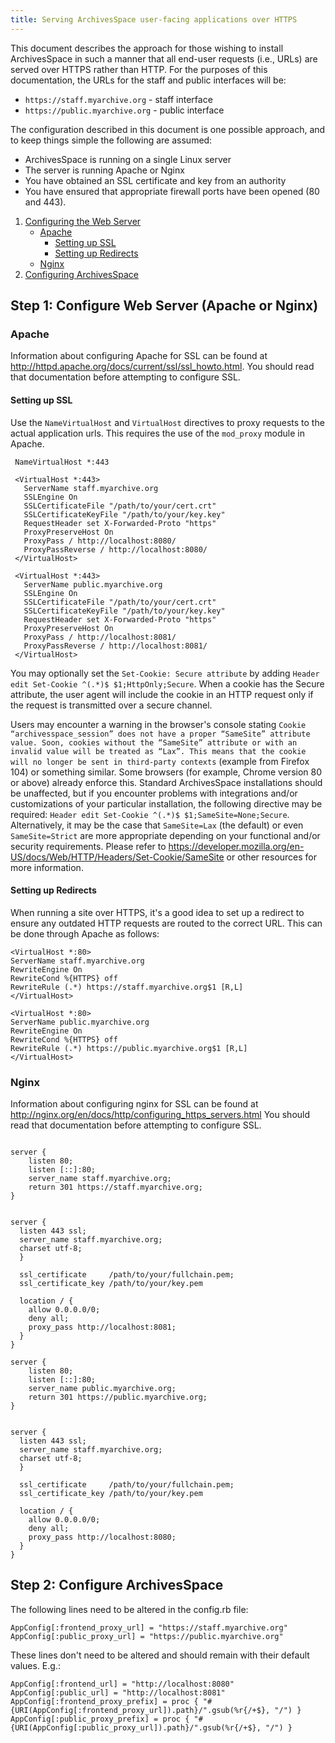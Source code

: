 ```yaml
---
title: Serving ArchivesSpace user-facing applications over HTTPS
---
```


This document describes the approach for those wishing to install
ArchivesSpace in such a manner that all end-user requests (i.e., URLs)
are served over HTTPS rather than HTTP. For the purposes of this documentation, the URLs for the staff and public interfaces will be:

- `https://staff.myarchive.org` - staff interface
- `https://public.myarchive.org` - public interface

The configuration described in this document is one possible approach,
and to keep things simple the following are assumed:

- ArchivesSpace is running on a single Linux server
- The server is running Apache or Nginx
- You have obtained an SSL certificate and key from an authority
- You have ensured that appropriate firewall ports have been opened (80 and 443).

1. [Configuring the Web Server](<#Step-1%3A-Configure-Web-Server-(Apache-or-Nginx)>)
   - [Apache](#Apache)
     - [Setting up SSL](#Setting-up-SSL)
     - [Setting up Redirects](#Setting-up-Redirects)
   - [Nginx](#Nginx)
2. [Configuring ArchivesSpace](#Step-2%3A-Configure-ArchivesSpace)

## Step 1: Configure Web Server (Apache or Nginx)

### Apache

Information about configuring Apache for SSL can be found at http://httpd.apache.org/docs/current/ssl/ssl_howto.html. You should read
that documentation before attempting to configure SSL.

#### Setting up SSL

Use the `NameVirtualHost` and `VirtualHost` directives to proxy
requests to the actual application urls. This requires the use of the `mod_proxy` module in Apache.

     NameVirtualHost *:443

     <VirtualHost *:443>
       ServerName staff.myarchive.org
       SSLEngine On
       SSLCertificateFile "/path/to/your/cert.crt"
       SSLCertificateKeyFile "/path/to/your/key.key"
       RequestHeader set X-Forwarded-Proto "https"
       ProxyPreserveHost On
       ProxyPass / http://localhost:8080/
       ProxyPassReverse / http://localhost:8080/
     </VirtualHost>

     <VirtualHost *:443>
       ServerName public.myarchive.org
       SSLEngine On
       SSLCertificateFile "/path/to/your/cert.crt"
       SSLCertificateKeyFile "/path/to/your/key.key"
       RequestHeader set X-Forwarded-Proto "https"
       ProxyPreserveHost On
       ProxyPass / http://localhost:8081/
       ProxyPassReverse / http://localhost:8081/
     </VirtualHost>

You may optionally set the `Set-Cookie: Secure attribute` by adding `Header edit Set-Cookie ^(.*)$ $1;HttpOnly;Secure`. When a cookie has the Secure attribute, the user agent will include the cookie in an HTTP request only if the request is transmitted over a secure channel.

Users may encounter a warning in the browser's console stating `Cookie “archivesspace_session” does not have a proper “SameSite” attribute value. Soon, cookies without the “SameSite” attribute or with an invalid value will be treated as “Lax”. This means that the cookie will no longer be sent in third-party contexts` (example from Firefox 104) or something similar. Some browsers (for example, Chrome version 80 or above) already enforce this. Standard ArchivesSpace installations should be unaffected, but if you encounter problems with integrations and/or customizations of your particular installation, the following directive may be required: `Header edit Set-Cookie ^(.*)$ $1;SameSite=None;Secure`. Alternatively, it may be the case that `SameSite=Lax` (the default) or even `SameSite=Strict` are more appropriate depending on your functional and/or security requirements. Please refer to https://developer.mozilla.org/en-US/docs/Web/HTTP/Headers/Set-Cookie/SameSite or other resources for more information.

#### Setting up Redirects

When running a site over HTTPS, it's a good idea to set up a redirect to ensure any outdated HTTP requests are routed to the correct URL. This can be done through Apache as follows:

```
<VirtualHost *:80>
ServerName staff.myarchive.org
RewriteEngine On
RewriteCond %{HTTPS} off
RewriteRule (.*) https://staff.myarchive.org$1 [R,L]
</VirtualHost>

<VirtualHost *:80>
ServerName public.myarchive.org
RewriteEngine On
RewriteCond %{HTTPS} off
RewriteRule (.*) https://public.myarchive.org$1 [R,L]
</VirtualHost>
```

### Nginx

Information about configuring nginx for SSL can be found at http://nginx.org/en/docs/http/configuring_https_servers.html You should read
that documentation before attempting to configure SSL.

```

server {
	listen 80;
	listen [::]:80;
	server_name staff.myarchive.org;
	return 301 https://staff.myarchive.org;
}


server {
  listen 443 ssl;
  server_name staff.myarchive.org;
  charset utf-8;
  }

  ssl_certificate     /path/to/your/fullchain.pem;
  ssl_certificate_key /path/to/your/key.pem

  location / {
    allow 0.0.0.0/0;
    deny all;
    proxy_pass http://localhost:8081;
  }
}

server {
	listen 80;
	listen [::]:80;
	server_name public.myarchive.org;
	return 301 https://public.myarchive.org;
}


server {
  listen 443 ssl;
  server_name staff.myarchive.org;
  charset utf-8;
  }

  ssl_certificate     /path/to/your/fullchain.pem;
  ssl_certificate_key /path/to/your/key.pem

  location / {
    allow 0.0.0.0/0;
    deny all;
    proxy_pass http://localhost:8080;
  }
}

```

## Step 2: Configure ArchivesSpace

The following lines need to be altered in the config.rb file:

```
AppConfig[:frontend_proxy_url] = "https://staff.myarchive.org"
AppConfig[:public_proxy_url] = "https://public.myarchive.org"
```

These lines don't need to be altered and should remain with their default values. E.g.:

```
AppConfig[:frontend_url] = "http://localhost:8080"
AppConfig[:public_url] = "http://localhost:8081"
AppConfig[:frontend_proxy_prefix] = proc { "#{URI(AppConfig[:frontend_proxy_url]).path}/".gsub(%r{/+$}, "/") }
AppConfig[:public_proxy_prefix] = proc { "#{URI(AppConfig[:public_proxy_url]).path}/".gsub(%r{/+$}, "/") }
```
